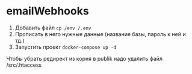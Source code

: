 # emailWebhooks

1. Добавить файл `cp /env /.env`
2. Прописать в него нужные данные (название базы, пароль к ней и тд.)
3. Запустить проект `docker-compose up -d`

Чтобы убрать редирект из корня в publik надо удалить файл /src/.htaccess

